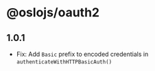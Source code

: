 # @oslojs/oauth2

## 1.0.1

- Fix: Add `Basic` prefix to encoded credentials in `authenticateWithHTTPBasicAuth()`
